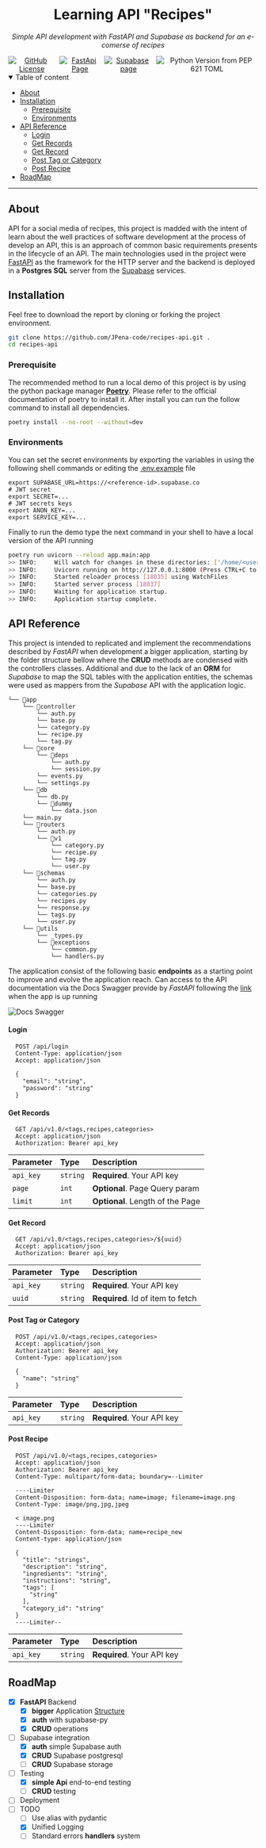 <h1 align="center">
    Learning API "Recipes"
</h1>
<p align="center">
    <em>Simple API development with FastAPI and Supabase as backend for an e-comerse of recipes</em>
</p>
<div align="center" style="display: flex; justify-content: center; gap: 0.5rem">
    <a href="https://opensource.org/licenses/MIT" target="_self">
        <img alt="GitHub License" src="https://img.shields.io/github/license/Jpena-code/recipes-api?color=yellow&label=License">
    </a>
    <a href="https://fastapi.tiangolo.com" target="_blank">
        <img alt="FastApi Page" src="https://img.shields.io/badge/FastAPI-project?style=flat&logo=FastAPI&label=API&style=plastic">
    </a>
    <a href="https://supabase.com" target="_blank">
        <img alt="Supabase page" src="https://img.shields.io/badge/Supabase-project?logo=Supabase&label=API&color=black">
    </a>
    <a>
        <img alt="Python Version from PEP 621 TOML" src="https://img.shields.io/python/required-version-toml?tomlFilePath=https%3A%2F%2Fraw.githubusercontent.com%2FJPena-code%2Frecipes-api%2Fmain%2Fpyproject.toml&label=Python">
    </a>
</div>

<details open="open">
    <summary>Table of content</summary>

- [About](#about)
- [Installation](#installation)
  - [Prerequisite](#prerequisite)
  - [Environments](#environments)
- [API Reference](#api-reference)
    - [Login](#login)
    - [Get Records](#get-records)
    - [Get Record](#get-record)
    - [Post Tag or Category](#post-tag-or-category)
    - [Post Recipe](#post-recipe)
- [RoadMap](#roadmap)

</details>

----------
## About
API for a social media of recipes, this project is madded with the intent of learn about the well practices of software development at the process of develop an API, this is an approach of common basic requirements presents in the lifecycle of an API. The main technologies used in the project were [FastAPI](https://fastapi.tiangolo.com) as the framework for the HTTP server and the backend is deployed in a **Postgres SQL** server from the [Supabase](https://supabase.com) services.

## Installation

Feel free to download the report by cloning or forking the project environment.
```bash
git clone https://github.com/JPena-code/recipes-api.git .
cd recipes-api
```

### Prerequisite
The recommended method to run a local demo of this project is by using the python package manager [**Poetry**](https://python-poetry.org). Please refer to the official documentation of poetry to install it. After install you can run the follow command to install all dependencies.
```bash
poetry install --no-root --without=dev
```

### Environments
You can set the secret environments by exporting the variables in using the following shell commands or editing the [.env.example](/.env.example) file

```shell
export SUPABASE_URL=https://<reference-id>.supabase.co
# JWT secret
export SECRET=...
# JWT secrets keys
export ANON_KEY=...
export SERVICE_KEY=...
```

Finally to run the demo type the next command in your shell to have a local version of the API running
```bash
poetry run uvicorn --reload app.main:app
>> INFO:     Will watch for changes in these directories: ['/home/<user>/recipe-api']
>> INFO:     Uvicorn running on http://127.0.0.1:8000 (Press CTRL+C to quit)
>> INFO:     Started reloader process [18035] using WatchFiles
>> INFO:     Started server process [18037]
>> INFO:     Waiting for application startup.
>> INFO:     Application startup complete.
```

## API Reference

This project is intended to replicated and implement the recommendations described by *FastAPI* when development a bigger application, starting by the folder structure bellow where the **CRUD** methods are condensed with the controllers classes. Additional and due to the lack of an **ORM** for *Supabase* to map the SQL tables with the application entities, the schemas were used as mappers from the *Supabase* API with the application logic.

```
└── 📁app
    └── 📁controller
        └── auth.py
        └── base.py
        └── category.py
        └── recipe.py
        └── tag.py
    └── 📁core
        └── 📁deps
            └── auth.py
            └── session.py
        └── events.py
        └── settings.py
    └── 📁db
        └── db.py
        └── 📁dummy
            └── data.json
    └── main.py
    └── 📁routers
        └── auth.py
        └── 📁v1
            └── category.py
            └── recipe.py
            └── tag.py
            └── user.py
    └── 📁schemas
        └── auth.py
        └── base.py
        └── categories.py
        └── recipes.py
        └── response.py
        └── tags.py
        └── user.py
    └── 📁utils
        └── _types.py
        └── 📁exceptions
            └── common.py
            └── handlers.py
```

The application consist of the following basic **endpoints** as a starting point to improve and evolve the application reach. Can access to the API documentation via the Docs Swagger provide by *FastAPI* following the [link](http://localbohs:8000/docs) when the app is up running

![Docs Swagger](/assets/docs_swagger.png)

#### Login
```http
  POST /api/login
  Content-Type: application/json
  Accept: application/json

  {
    "email": "string",
    "password": "string"
  }
```

#### Get Records

```http
  GET /api/v1.0/<tags,recipes,categories>
  Accept: application/json
  Authorization: Bearer api_key
```
| Parameter | Type     | Description                      |
| :-------- | :------- | :------------------------------- |
| `api_key` | `string` | **Required**. Your API key       |
| `page`    | `int`    | **Optional**. Page Query param   |
| `limit`   | `int`    | **Optional**. Length of the Page |

#### Get Record

```http
  GET /api/v1.0/<tags,recipes,categories>/${uuid}
  Accept: application/json
  Authorization: Bearer api_key
```

| Parameter | Type     | Description                       |
| :-------- | :------- | :-------------------------------- |
| `api_key` | `string` | **Required**. Your API key        |
| `uuid`    | `string` | **Required**. Id of item to fetch |

#### Post Tag or Category

```http
  POST /api/v1.0/<tags,recipes,categories>
  Accept: application/json
  Authorization: Bearer api_key
  Content-Type: application/json

  {
    "name": "string"
  }
```

| Parameter | Type     | Description                |
| :-------- | :------- | :------------------------- |
| `api_key` | `string` | **Required**. Your API key |

#### Post Recipe

```http
  POST /api/v1.0/<tags,recipes,categories>
  Accept: application/json
  Authorization: Bearer api_key
  Content-Type: multipart/form-data; boundary=--Limiter

  ----Limiter
  Content-Disposition: form-data; name=image; filename=image.png
  Content-Type: image/png,jpg,jpeg

  < image.png
  ----Limiter
  Content-Disposition: form-data; name=recipe_new
  Content-type: application/json

  {
    "title": "strings",
    "description": "string",
    "ingredients": "string",
    "instructions": "string",
    "tags": [
      "string"
    ],
    "category_id": "string"
  }
  ----Limiter--

```

| Parameter | Type     | Description                |
| :-------- | :------- | :------------------------- |
| `api_key` | `string` | **Required**. Your API key |


## RoadMap
- [x] **FastAPI** Backend
  - [x] **bigger** Application [Structure](https://fastapi.tiangolo.com/tutorial/bigger-applications/?h=bigger)
  - [x] **auth** with supabase-py
  - [x] **CRUD** operations
- [ ] Supabase integration
  - [x] **auth** simple Supabase auth
  - [x] **CRUD** Supabase postgresql
  - [ ] **CRUD** Supabase storage
- [ ] Testing
  - [x] **simple Api** end-to-end testing
  - [ ] **CRUD** testing
- [ ] Deployment
- [ ] TODO
  - [ ] Use alias with pydantic
  - [x] Unified Logging
  - [ ] Standard errors **handlers** system
